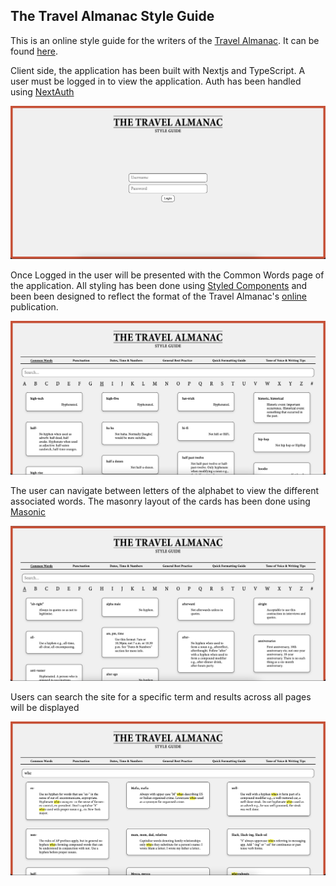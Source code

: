 ## The Travel Almanac Style Guide

This is an online style guide for the writers of the [Travel Almanac](https://www.travel-almanac.com/). It can be found [here](https://travel-almanac-style-guide.vercel.app/).

Client side, the application has been built with Nextjs and TypeScript. A user must be logged in to view the application. Auth has been handled using [NextAuth](https://github.com/nextauthjs/next-auth)

![Login handled using NextAuth](/img/login.png)

Once Logged in the user will be presented with the Common Words page of the application. All styling has been done using [Styled Components](https://github.com/styled-components) and been been designed to reflect the format of the Travel Almanac's [online](https://www.travel-almanac.com/) publication.

![Commons Words Page](/img/words.png)

The user can navigate between letters of the alphabet to view the different associated words. The masonry layout of the cards has been done using [Masonic](https://github.com/jaredLunde/masonic)

![Commons Words Page 2](/img/words2.png)

Users can search the site for a specific term and results across all pages will be displayed

![User Search](/img/search.png)